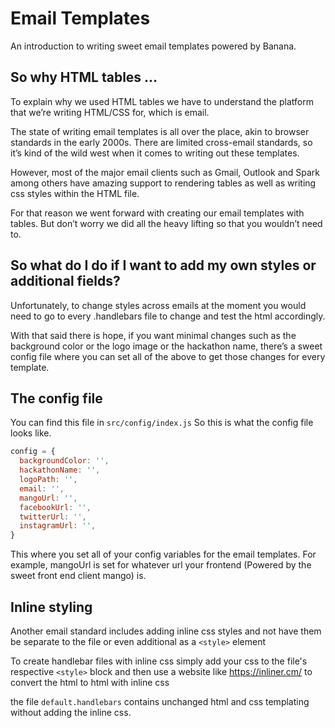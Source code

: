 # Email Templates

An introduction to writing sweet email templates powered by Banana. 

## So why HTML tables … 
To explain why we used HTML tables we have to understand the platform that we’re writing HTML/CSS for, which is email. 

The state of writing email templates is all over the place, akin to browser standards in the early 2000s. There are limited cross-email standards, so it’s kind of the wild west when it comes to writing out these templates. 

However, most of the major email clients such as Gmail, Outlook and Spark among others have amazing support to rendering tables as well as writing css styles within the HTML file. 

For that reason we went forward with creating our email templates with tables. But don’t worry we did all the heavy lifting so that you wouldn’t need to. 

## So what do I do if I want to add my own styles or additional fields? 

Unfortunately, to change styles across emails at the moment you would need to go to every .handlebars file to change and test the html accordingly. 

With that said there is hope, if you want minimal changes such as the background color or the logo image or the hackathon name, there’s a sweet config file where you can set all of the above to get those changes for every template. 

## The config file
You can find this file in `src/config/index.js`
So this is what the config file looks like. 

```javascript
config = {
  backgroundColor: '',
  hackathonName: '',
  logoPath: '',
  email: '',
  mangoUrl: '',
  facebookUrl: '',
  twitterUrl: '',
  instagramUrl: '',
}
```

This where you set all of your config variables for the email templates. For example, mangoUrl is set for whatever url your frontend (Powered by the sweet front end client mango) is. 

## Inline styling

Another email standard includes adding inline css styles and not have them be separate to the file or even additional as a `<style>` element

To create handlebar files with inline css simply add your css to the file's respective `<style>` block and then use a website like https://inliner.cm/ to convert the html to html with inline css

the file `default.handlebars` contains unchanged html and css templating without adding the inline css. 
